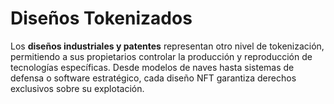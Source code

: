 # Diseños Tokenizados

Los **diseños industriales y patentes** representan otro nivel de tokenización, permitiendo a sus propietarios controlar la producción y reproducción de tecnologías específicas. Desde modelos de naves hasta sistemas de defensa o software estratégico, cada diseño NFT garantiza derechos exclusivos sobre su explotación.
